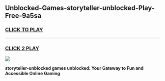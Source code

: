 
## Unblocked-Games-storyteller-unblocked-Play-Free-9a5sa
<h3>
<a href="https://premium76.site?title=storyteller-unblocked&ref=19M">CLICK TO PLAY</a></h3>
<hr>

<h3>
<a href="https://premium76.site?title=storyteller-unblocked&ref=19M">CLICK 2 PLAY</a>
  
</h3>

<a href="https://premium76.site?title=storyteller-unblocked&ref=19M"><img src="https://clearcache.store/games.png"></a>


**storyteller-unblocked games unblocked: Your Gateway to Fun and Accessible Online Gaming**
